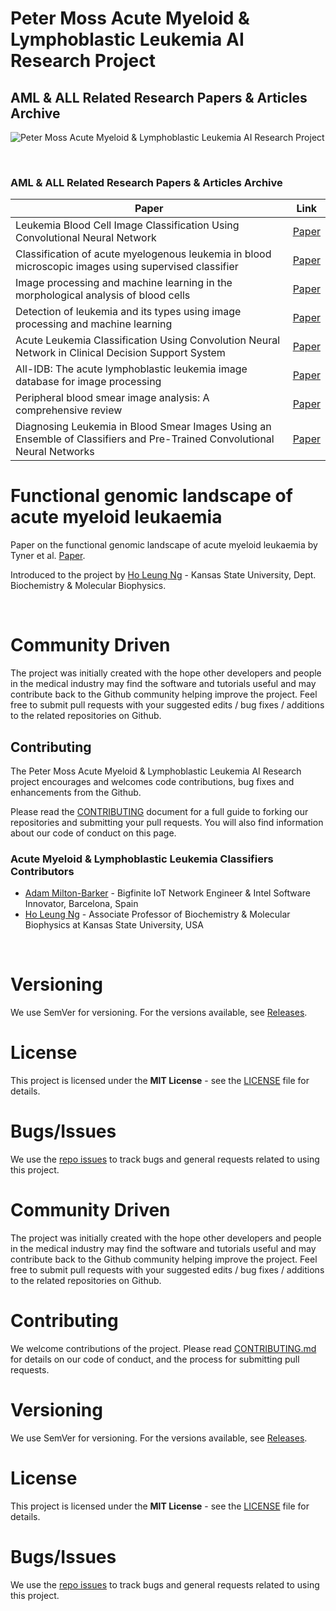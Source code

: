 # Peter Moss Acute Myeloid & Lymphoblastic Leukemia AI Research Project

## AML & ALL Related Research Papers & Articles Archive

![Peter Moss Acute Myeloid & Lymphoblastic Leukemia AI Research Project](https://www.PeterMossAmlAllResearch.com/media/images/banner.png)

&nbsp;

### AML & ALL Related Research Papers & Articles Archive

| Paper                                                                                                                    | Link                                                                                                 |
| ------------------------------------------------------------------------------------------------------------------------ | ---------------------------------------------------------------------------------------------------- |
| Leukemia Blood Cell Image Classification Using Convolutional Neural Network                                              | [Paper](https://www.zotero.org/groups/2241402/acute_myeloid_leukemia/items/itemKey/9PAG39NJ "Paper") |
| Classification of acute myelogenous leukemia in blood microscopic images using supervised classifier                     | [Paper](https://www.zotero.org/groups/2241402/acute_myeloid_leukemia/items/itemKey/9XX3M296 "Paper") |
| Image processing and machine learning in the morphological analysis of blood cells                                       | [Paper](https://www.zotero.org/groups/2241402/acute_myeloid_leukemia/items/itemKey/D9GAQJBC "Paper") |
| Detection of leukemia and its types using image processing and machine learning                                          | [Paper](https://www.zotero.org/groups/2241402/acute_myeloid_leukemia/items/itemKey/KPE7L22C "Paper") |
| Acute Leukemia Classification Using Convolution Neural Network in Clinical Decision Support System                       | [Paper](https://www.zotero.org/groups/2241402/acute_myeloid_leukemia/items/itemKey/LRXMVLNR "Paper") |
| All-IDB: The acute lymphoblastic leukemia image database for image processing                                            | [Paper](https://www.zotero.org/groups/2241402/acute_myeloid_leukemia/items/itemKey/3IKQRUG2 "Paper") |
| Peripheral blood smear image analysis: A comprehensive review                                                            | [Paper](https://www.zotero.org/groups/2241402/acute_myeloid_leukemia/items/itemKey/PIXSIA2K "Paper") |
| Diagnosing Leukemia in Blood Smear Images Using an Ensemble of Classifiers and Pre-Trained Convolutional Neural Networks | [Paper](https://www.zotero.org/groups/2241402/acute_myeloid_leukemia/items/itemKey/35IIRLBU "Paper") |

# Functional genomic landscape of acute myeloid leukaemia

Paper on the functional genomic landscape of acute myeloid leukaemia by Tyner et al. [Paper](https://github.com/AMLResearchProject/AML-Classifiers/blob/master/Papers/CNN-AML-Papers.md "Paper").

Introduced to the project by [Ho Leung Ng](https://github.com/orgs/AMLResearchProject/people/holeung "Ho  Leung Ng") - Kansas State University, Dept. Biochemistry & Molecular Biophysics.

&nbsp;

# Community Driven

The project was initially created with the hope other developers and people in the medical industry may find the software and tutorials useful and may contribute back to the Github community helping improve the project. Feel free to submit pull requests with your suggested edits / bug fixes / additions to the related repositories on Github.

## Contributing

The Peter Moss Acute Myeloid & Lymphoblastic Leukemia AI Research project encourages and welcomes code contributions, bug fixes and enhancements from the Github.

Please read the [CONTRIBUTING](https://github.com/AMLResearchProject/AML-ALL-Research-Archive/blob/master/CONTRIBUTING.md "CONTRIBUTING") document for a full guide to forking our repositories and submitting your pull requests. You will also find information about our code of conduct on this page.

### Acute Myeloid & Lymphoblastic Leukemia Classifiers Contributors

- [Adam Milton-Barker](https://www.petermossamlallresearch.com/team/adam-milton-barker/profile "Adam Milton-Barker") - Bigfinite IoT Network Engineer & Intel Software Innovator, Barcelona, Spain
- [Ho Leung Ng](https://www.petermossamlallresearch.com/team/ho-leung-ng/profile "Ho Leung Ng") - Associate Professor of Biochemistry & Molecular Biophysics at Kansas State University, USA

&nbsp;

# Versioning

We use SemVer for versioning. For the versions available, see [Releases](https://github.com/AMLResearchProject/AML-ALL-Research-Archive/releases "Releases").

# License

This project is licensed under the **MIT License** - see the [LICENSE](https://github.com/AMLResearchProject/AML-ALL-Research-Archive/blob/master/LICENSE "LICENSE") file for details.

# Bugs/Issues

We use the [repo issues](https://github.com/AMLResearchProject/AML-ALL-Research-Archive/issues "repo issues") to track bugs and general requests related to using this project.

# Community Driven

The project was initially created with the hope other developers and people in the medical industry may find the software and tutorials useful and may contribute back to the Github community helping improve the project. Feel free to submit pull requests with your suggested edits / bug fixes / additions to the related repositories on Github.

# Contributing

We welcome contributions of the project. Please read [CONTRIBUTING.md](https://github.com/AMLResearchProject/AML-ALL-Research-Archive/blob/master/CONTRIBUTING.md "CONTRIBUTING.md") for details on our code of conduct, and the process for submitting pull requests.

# Versioning

We use SemVer for versioning. For the versions available, see [Releases](https://github.com/AMLResearchProject/AML-ALL-Research-Archive/releases "Releases").

# License

This project is licensed under the **MIT License** - see the [LICENSE](https://github.com/AMLResearchProject/AML-ALL-Research-Archive/blob/master/LICENSE "LICENSE") file for details.

# Bugs/Issues

We use the [repo issues](https://github.com/AMLResearchProject/AML-ALL-Research-Archive/issues "repo issues") to track bugs and general requests related to using this project.
